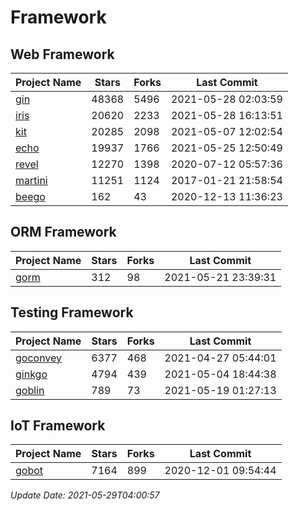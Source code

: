 # Framework

## Web Framework
| Project Name | Stars | Forks | Last Commit |
| ------------ | ----- | ----- | ----------- |
| [gin](https://github.com/gin-gonic/gin) | 48368 | 5496 | 2021-05-28 02:03:59 |
| [iris](https://github.com/kataras/iris) | 20620 | 2233 | 2021-05-28 16:13:51 |
| [kit](https://github.com/go-kit/kit) | 20285 | 2098 | 2021-05-07 12:02:54 |
| [echo](https://github.com/labstack/echo) | 19937 | 1766 | 2021-05-25 12:50:49 |
| [revel](https://github.com/revel/revel) | 12270 | 1398 | 2020-07-12 05:57:36 |
| [martini](https://github.com/go-martini/martini) | 11251 | 1124 | 2017-01-21 21:58:54 |
| [beego](https://github.com/astaxie/beego) | 162 | 43 | 2020-12-13 11:36:23 |

## ORM Framework
| Project Name | Stars | Forks | Last Commit |
| ------------ | ----- | ----- | ----------- |
| [gorm](https://github.com/jinzhu/gorm) | 312 | 98 | 2021-05-21 23:39:31 |

## Testing Framework
| Project Name | Stars | Forks | Last Commit |
| ------------ | ----- | ----- | ----------- |
| [goconvey](https://github.com/smartystreets/goconvey) | 6377 | 468 | 2021-04-27 05:44:01 |
| [ginkgo](https://github.com/onsi/ginkgo) | 4794 | 439 | 2021-05-04 18:44:38 |
| [goblin](https://github.com/franela/goblin) | 789 | 73 | 2021-05-19 01:27:13 |

## IoT Framework
| Project Name | Stars | Forks | Last Commit |
| ------------ | ----- | ----- | ----------- |
| [gobot](https://github.com/hybridgroup/gobot) | 7164 | 899 | 2020-12-01 09:54:44 |

*Update Date: 2021-05-29T04:00:57*